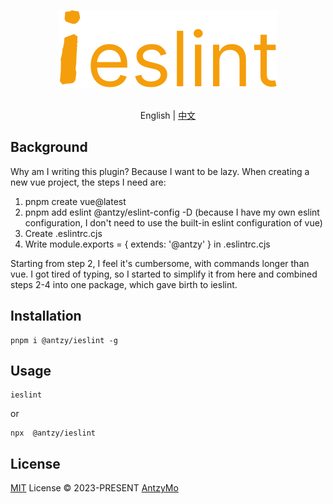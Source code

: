 <p align=center>
<a href="https://github.com/AntzyMo/iEslint-cli"><img src="./assets/logo.svg"/></a>
</p>

<p align="center">
    <br> English | <a href="README-CN.md">中文</a>
</p>


## Background
Why am I writing this plugin?
Because I want to be lazy. When creating a new vue project, the steps I need are:

1. pnpm create vue@latest  
2. pnpm add eslint @antzy/eslint-config -D (because I have my own eslint configuration, I don't need to use the built-in eslint configuration of vue)  
3. Create .eslintrc.cjs  
4. Write module.exports = { extends: '@antzy' } in .eslintrc.cjs  

Starting from step 2, I feel it's cumbersome, with commands longer than vue. I got tired of typing, so I started to simplify it from here and combined steps 2-4 into one package, which gave birth to ieslint.



## Installation
```
pnpm i @antzy/ieslint -g
```

## Usage
```shell
ieslint
```
or

```shell
npx  @antzy/ieslint
```

## License
[MIT](./LICENSE) License &copy; 2023-PRESENT [AntzyMo](https://github.com/AntzyMo)
